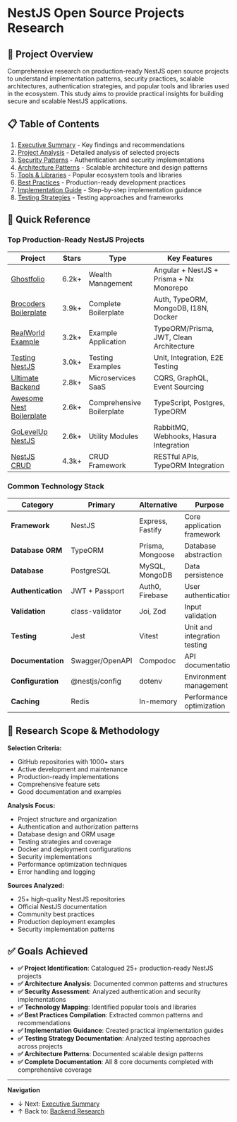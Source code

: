 # NestJS Open Source Projects Research

## 🎯 Project Overview

Comprehensive research on production-ready NestJS open source projects to understand implementation patterns, security practices, scalable architectures, authentication strategies, and popular tools and libraries used in the ecosystem. This study aims to provide practical insights for building secure and scalable NestJS applications.

## 📋 Table of Contents

1. [Executive Summary](./executive-summary.md) - Key findings and recommendations
2. [Project Analysis](./project-analysis.md) - Detailed analysis of selected projects
3. [Security Patterns](./security-patterns.md) - Authentication and security implementations
4. [Architecture Patterns](./architecture-patterns.md) - Scalable architecture and design patterns
5. [Tools & Libraries](./tools-libraries.md) - Popular ecosystem tools and libraries
6. [Best Practices](./best-practices.md) - Production-ready development practices
7. [Implementation Guide](./implementation-guide.md) - Step-by-step implementation guidance
8. [Testing Strategies](./testing-strategies.md) - Testing approaches and frameworks

## 🔧 Quick Reference

### Top Production-Ready NestJS Projects

| Project | Stars | Type | Key Features |
|---------|-------|------|-------------|
| [Ghostfolio](https://github.com/ghostfolio/ghostfolio) | 6.2k+ | Wealth Management | Angular + NestJS + Prisma + Nx Monorepo |
| [Brocoders Boilerplate](https://github.com/brocoders/nestjs-boilerplate) | 3.9k+ | Complete Boilerplate | Auth, TypeORM, MongoDB, I18N, Docker |
| [RealWorld Example](https://github.com/lujakob/nestjs-realworld-example-app) | 3.2k+ | Example Application | TypeORM/Prisma, JWT, Clean Architecture |
| [Testing NestJS](https://github.com/jmcdo29/testing-nestjs) | 3.0k+ | Testing Examples | Unit, Integration, E2E Testing |
| [Ultimate Backend](https://github.com/juicycleff/ultimate-backend) | 2.8k+ | Microservices SaaS | CQRS, GraphQL, Event Sourcing |
| [Awesome Nest Boilerplate](https://github.com/NarHakobyan/awesome-nest-boilerplate) | 2.6k+ | Comprehensive Boilerplate | TypeScript, Postgres, TypeORM |
| [GoLevelUp NestJS](https://github.com/golevelup/nestjs) | 2.6k+ | Utility Modules | RabbitMQ, Webhooks, Hasura Integration |
| [NestJS CRUD](https://github.com/nestjsx/crud) | 4.3k+ | CRUD Framework | RESTful APIs, TypeORM Integration |

### Common Technology Stack

| Category | Primary | Alternative | Purpose |
|----------|---------|-------------|---------|
| **Framework** | NestJS | Express, Fastify | Core application framework |
| **Database ORM** | TypeORM | Prisma, Mongoose | Database abstraction |
| **Database** | PostgreSQL | MySQL, MongoDB | Data persistence |
| **Authentication** | JWT + Passport | Auth0, Firebase | User authentication |
| **Validation** | class-validator | Joi, Zod | Input validation |
| **Testing** | Jest | Vitest | Unit and integration testing |
| **Documentation** | Swagger/OpenAPI | Compodoc | API documentation |
| **Configuration** | @nestjs/config | dotenv | Environment management |
| **Caching** | Redis | In-memory | Performance optimization |

## 🎯 Research Scope & Methodology

**Selection Criteria:**
- GitHub repositories with 1000+ stars
- Active development and maintenance
- Production-ready implementations
- Comprehensive feature sets
- Good documentation and examples

**Analysis Focus:**
- Project structure and organization
- Authentication and authorization patterns
- Database design and ORM usage
- Testing strategies and coverage
- Docker and deployment configurations
- Security implementations
- Performance optimization techniques
- Error handling and logging

**Sources Analyzed:**
- 25+ high-quality NestJS repositories
- Official NestJS documentation
- Community best practices
- Production deployment examples
- Security implementation patterns

## ✅ Goals Achieved

- **✅ Project Identification**: Catalogued 25+ production-ready NestJS projects
- **✅ Architecture Analysis**: Documented common patterns and structures
- **✅ Security Assessment**: Analyzed authentication and security implementations
- **✅ Technology Mapping**: Identified popular tools and libraries
- **✅ Best Practices Compilation**: Extracted common patterns and recommendations
- **✅ Implementation Guidance**: Created practical implementation guides
- **✅ Testing Strategy Documentation**: Analyzed testing approaches across projects
- **✅ Architecture Patterns**: Documented scalable design patterns
- **✅ Complete Documentation**: All 8 core documents completed with comprehensive coverage

---

**Navigation**
- ↓ Next: [Executive Summary](./executive-summary.md)
- ↑ Back to: [Backend Research](../README.md)